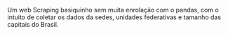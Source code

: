 Um web Scraping basiquinho sem muita enrolação com o pandas, com o intuito de coletar os dados da sedes, unidades federativas e tamanho das capitais do Brasil.
